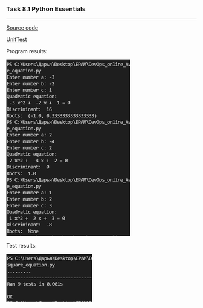 ### Task 8.1 Python Essentials
***

[Source code](https://github.com/Ponomarenko-Daria/DevOps_online_Avdeevka_2021Q4/blob/master/m8/task8.1/solv_square_equation.py)  </p>
[UnitTest](https://github.com/Ponomarenko-Daria/DevOps_online_Avdeevka_2021Q4/blob/master/m8/task8.1/test_solv_square_equation.py)

Program results:
</p>
<img src="https://github.com/Ponomarenko-Daria/DevOps_online_Avdeevka_2021Q4/blob/master/m8/task8.1/Screenshots8.1/1.1.jpg">
</p></p>
Test results:
</p>
<img src="https://github.com/Ponomarenko-Daria/DevOps_online_Avdeevka_2021Q4/blob/master/m8/task8.1/Screenshots8.1/1.2.jpg">
